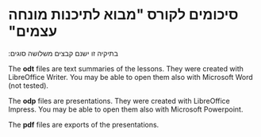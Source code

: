 # &#x202b; סיכומים לקורס "מבוא לתיכנות מונחה עצמים" 

&#x202b; בתיקיה זו ישנם קבצים משלושה סוגים:

The **odt** files are text summaries of the lessons. 
They were created with LibreOffice Writer. 
You may be able to open them also with Microsoft Word (not tested).

The **odp** files are presentations.
They were created with LibreOffice Impress.
You may be able to open them also with Microsoft Powerpoint.

The **pdf** files are exports of the presentations.

